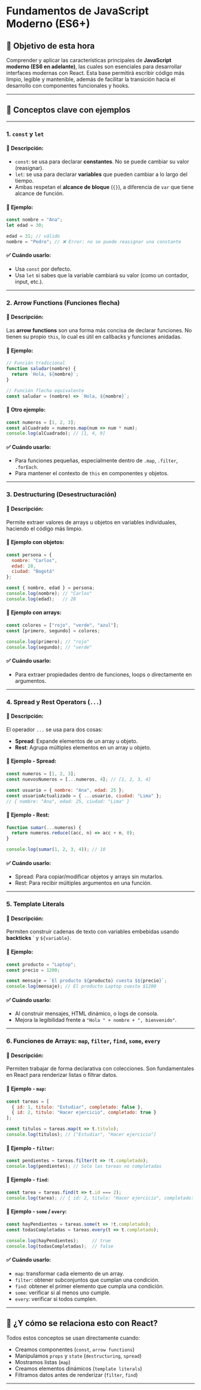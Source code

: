 # Fundamentos de JavaScript Moderno (ES6+)

## 🎯 Objetivo de esta hora

Comprender y aplicar las características principales de **JavaScript moderno (ES6 en adelante)**, las cuales son esenciales para desarrollar interfaces modernas con React. Esta base permitirá escribir código más limpio, legible y mantenible, además de facilitar la transición hacia el desarrollo con componentes funcionales y hooks.

---

## 🧠 Conceptos clave con ejemplos

---

### 1. `const` y `let`

#### 📘 Descripción:
- `const`: se usa para declarar **constantes**. No se puede cambiar su valor (reasignar).
- `let`: se usa para declarar **variables** que pueden cambiar a lo largo del tiempo.
- Ambas respetan el **alcance de bloque** (`{}`), a diferencia de `var` que tiene alcance de función.

#### 🧪 Ejemplo:
```js
const nombre = "Ana";
let edad = 30;

edad = 31; // válido
nombre = "Pedro"; // ❌ Error: no se puede reasignar una constante
```

#### ✅ Cuándo usarlo:
- Usa `const` por defecto.
- Usa `let` si sabes que la variable cambiará su valor (como un contador, input, etc.).

---

### 2. Arrow Functions (Funciones flecha)

#### 📘 Descripción:
Las **arrow functions** son una forma más concisa de declarar funciones. No tienen su propio `this`, lo cual es útil en callbacks y funciones anidadas.

#### 🧪 Ejemplo:
```js
// Función tradicional
function saludar(nombre) {
  return `Hola, ${nombre}`;
}

// Función flecha equivalente
const saludar = (nombre) => `Hola, ${nombre}`;
```

#### 🧩 Otro ejemplo:
```js
const numeros = [1, 2, 3];
const alCuadrado = numeros.map(num => num * num);
console.log(alCuadrado); // [1, 4, 9]
```

#### ✅ Cuándo usarlo:
- Para funciones pequeñas, especialmente dentro de `.map`, `.filter`, `.forEach`.
- Para mantener el contexto de `this` en componentes y objetos.

---

### 3. Destructuring (Desestructuración)

#### 📘 Descripción:
Permite extraer valores de arrays u objetos en variables individuales, haciendo el código más limpio.

#### 🧪 Ejemplo con objetos:
```js
const persona = {
  nombre: "Carlos",
  edad: 28,
  ciudad: "Bogotá"
};

const { nombre, edad } = persona;
console.log(nombre); // "Carlos"
console.log(edad);   // 28
```

#### 🧪 Ejemplo con arrays:
```js
const colores = ["rojo", "verde", "azul"];
const [primero, segundo] = colores;

console.log(primero); // "rojo"
console.log(segundo); // "verde"
```

#### ✅ Cuándo usarlo:

- Para extraer propiedades dentro de funciones, loops o directamente en argumentos.

---

### 4. Spread y Rest Operators (`...`)

#### 📘 Descripción:

El operador `...` se usa para dos cosas:

- **Spread**: Expande elementos de un array u objeto.
- **Rest**: Agrupa múltiples elementos en un array u objeto.

#### 🧪 Ejemplo - Spread:
```js
const numeros = [1, 2, 3];
const nuevosNumeros = [...numeros, 4]; // [1, 2, 3, 4]

const usuario = { nombre: "Ana", edad: 25 };
const usuarioActualizado = { ...usuario, ciudad: "Lima" };
// { nombre: "Ana", edad: 25, ciudad: "Lima" }
```

#### 🧪 Ejemplo - Rest:
```js
function sumar(...numeros) {
  return numeros.reduce((acc, n) => acc + n, 0);
}

console.log(sumar(1, 2, 3, 4)); // 10
```

#### ✅ Cuándo usarlo:
- Spread: Para copiar/modificar objetos y arrays sin mutarlos.
- Rest: Para recibir múltiples argumentos en una función.

---

### 5. Template Literals

#### 📘 Descripción:

Permiten construir cadenas de texto con variables embebidas usando **backticks** \` y `${variable}`.

#### 🧪 Ejemplo:
```js
const producto = "Laptop";
const precio = 1200;

const mensaje = `El producto ${producto} cuesta $${precio}`;
console.log(mensaje); // El producto Laptop cuesta $1200
```

#### ✅ Cuándo usarlo:

- Al construir mensajes, HTML dinámico, o logs de consola.
- Mejora la legibilidad frente a `"Hola " + nombre + ", bienvenido"`.

---

### 6. Funciones de Arrays: `map`, `filter`, `find`, `some`, `every`

#### 📘 Descripción:

Permiten trabajar de forma declarativa con colecciones. Son fundamentales en React para renderizar listas o filtrar datos.

#### 🧪 Ejemplo - `map`:
```js
const tareas = [
  { id: 1, titulo: "Estudiar", completado: false },
  { id: 2, titulo: "Hacer ejercicio", completado: true }
];

const titulos = tareas.map(t => t.titulo);
console.log(titulos); // ["Estudiar", "Hacer ejercicio"]
```

#### 🧪 Ejemplo - `filter`:
```js
const pendientes = tareas.filter(t => !t.completado);
console.log(pendientes); // Solo las tareas no completadas
```

#### 🧪 Ejemplo - `find`:
```js
const tarea = tareas.find(t => t.id === 2);
console.log(tarea); // { id: 2, titulo: "Hacer ejercicio", completado: true }
```

#### 🧪 Ejemplo - `some` / `every`:
```js
const hayPendientes = tareas.some(t => !t.completado);
const todasCompletadas = tareas.every(t => t.completado);

console.log(hayPendientes);     // true
console.log(todasCompletadas);  // false
```

#### ✅ Cuándo usarlo:

- `map`: transformar cada elemento de un array.
- `filter`: obtener subconjuntos que cumplan una condición.
- `find`: obtener el primer elemento que cumpla una condición.
- `some`: verificar si al menos uno cumple.
- `every`: verificar si todos cumplen.

---

## 🧩 ¿Y cómo se relaciona esto con React?

Todos estos conceptos se usan directamente cuando:

- Creamos componentes (`const`, `arrow functions`)
- Manipulamos `props` y `state` (`destructuring`, `spread`)
- Mostramos listas (`map`)
- Creamos elementos dinámicos (`template literals`)
- Filtramos datos antes de renderizar (`filter`, `find`)

---
